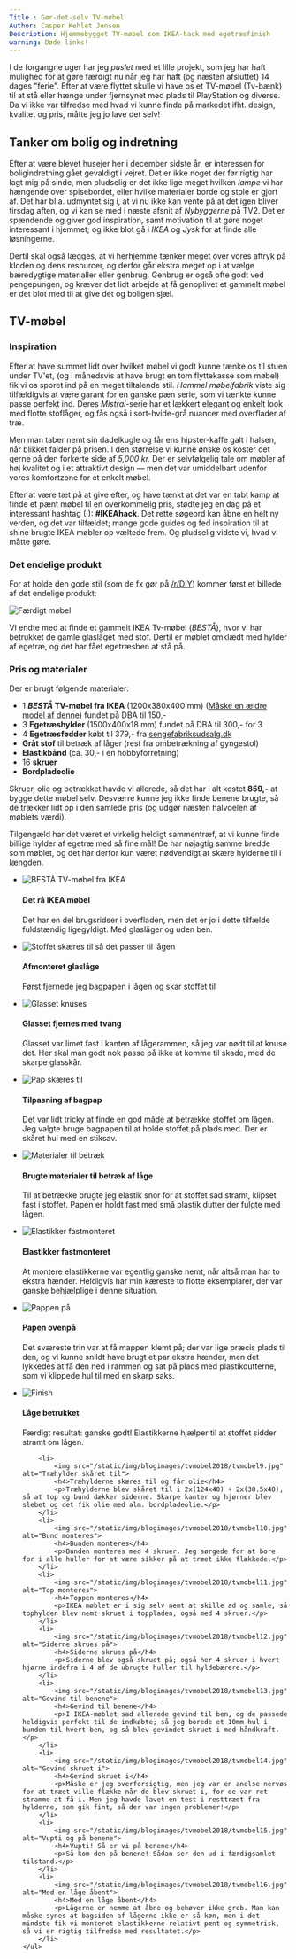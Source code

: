```yaml
---
Title : Gør-det-selv TV-møbel
Author: Casper Kehlet Jensen
Description: Hjemmebygget TV-møbel som IKEA-hack med egetræsfinish
warning: Døde links!
---
```


I de forgangne uger har jeg *puslet* med et lille projekt, som jeg har haft mulighed for at gøre færdigt nu når jeg har haft (og næsten afsluttet) 14 dages "ferie". Efter at være flyttet skulle vi have os et TV-møbel (Tv-bænk) til at stå eller hænge under fjernsynet med plads til PlayStation og diverse. Da vi ikke var tilfredse med hvad vi kunne finde på markedet ifht. design, kvalitet og pris, måtte jeg jo lave det selv!


## Tanker om bolig og indretning

Efter at være blevet husejer her i december sidste år, er interessen for boligindretning gået gevaldigt i vejret. Det er ikke noget der før rigtig har lagt mig på sinde, men pludselig er det ikke lige meget hvilken *lampe* vi har hængende over spisebordet, eller hvilke materialer borde og stole er gjort af. Det har bl.a. udmyntet sig i, at vi nu ikke kan vente på at det igen bliver tirsdag aften, og vi kan se med i næste afsnit af *Nybyggerne* på TV2. Det er spændende og giver god inspiration, samt motivation til at gøre noget interessant i hjemmet; og ikke blot gå i *IKEA* og *Jysk* for at finde alle løsningerne.

Dertil skal også lægges, at vi herhjemme tænker meget over vores aftryk på kloden og dens resourcer, og derfor går ekstra meget op i at vælge bæredygtige materialler eller genbrug. Genbrug er også ofte godt ved pengepungen, og kræver det lidt arbejde at få genoplivet et gammelt møbel er det blot med til at give det og boligen sjæl.

## TV-møbel

### Inspiration

Efter at have summet lidt over hvilket møbel vi godt kunne tænke os til stuen under TV'et, (og i månedsvis at have brugt en tom flyttekasse som møbel) fik vi os sporet ind på en meget tiltalende stil. *Hammel møbelfabrik* viste sig tilfældigvis at være garant for en ganske pæn serie, som vi tænkte kunne passe perfekt ind. Deres *Mistral*-serie har et lækkert elegant og enkelt look med flotte stoflåger, og fås også i sort-hvide-grå nuancer med overflader af træ.

Men man taber nemt sin dadelkugle og får ens hipster-kaffe galt i halsen, når blikket falder på prisen. I den størrelse vi kunne ønske os koster det gerne på den forkerte side af *5,000 kr.* Der er selvfølgelig tale om møbler af høj kvalitet og i et attraktivt design &mdash; men det var umiddelbart udenfor vores komfortzone for et enkelt møbel.

Efter at være tæt på at give efter, og have tænkt at det var en tabt kamp at finde et pænt møbel til en overkommelig pris, stødte jeg en dag på et interessant hashtag (!): __#IKEAhack__. Det rette søgeord kan åbne en helt ny verden, og det var tilfældet; mange gode guides og fed inspiration til at shine brugte IKEA møbler op væltede frem. Og pludselig vidste vi, hvad vi måtte gøre.


### Det endelige produkt

For at holde den gode stil (som de fx gør på [/r/DIY](https://reddit.com/r/diy)) kommer først et billede af det endelige produkt:

![Færdigt møbel](/static/img/blogimages/tvmobel2018/tvmobel16.jpg)

Vi endte med at finde et gammelt IKEA Tv-møbel (*BESTÅ*), hvor vi har betrukket de gamle glaslåget med stof. Dertil er møblet omklædt med hylder af egetræ, og det har fået egetræsben at stå på.

### Pris og materialer

Der er brugt følgende materialer:

 - 1 __*BESTÅ* TV-møbel fra IKEA__ (1200x380x400 mm) ([Måske en ældre model af denne](http://www.ikea.com/dk/da/catalog/products/S69061227/)) fundet på DBA til 150,-
 - 3 __Egetræshylder__ (1500x400x18 mm) fundet på DBA til 300,- for 3
 - 4 __Egetræsfødder__ købt til 379,- fra [sengefabriksudsalg.dk](https://www.sengefabriksudsalg.dk/)
 - __Gråt stof__ til betræk af låger (rest fra ombetrækning af gyngestol)
 - __Elastikbånd__ (ca. 30,- i en hobbyforretning)
 - 16 __skruer__
 - __Bordpladeolie__

Skruer, olie og betrækket havde vi allerede, så det har i alt kostet __859,-__ at bygge dette møbel selv. Desværre kunne jeg ikke finde benene brugte, så de trækker lidt op i den samlede pris (og udgør næsten halvdelen af møblets værdi).

Tilgengæld har det været et virkelig heldigt sammentræf, at vi kunne finde billige hylder af egetræ med så fine mål! De har nøjagtig samme bredde som møblet, og det har derfor kun været nødvendigt at skære hylderne til i længden.

<div id="tvmobel" class="slider" title="Tip: du kan bruge piltasterne til at navigere i galleriet">
    <ul class="slides">
        <li>
            <img src="/static/img/blogimages/tvmobel2018/tvmobel1.jpg" alt="BESTÅ TV-møbel fra IKEA">
            <h4>Det rå IKEA møbel</h4>
            <p>Det har en del brugsridser i overfladen, men det er jo i dette tilfælde fuldstændig ligegyldigt. Med glaslåger og uden ben.</p>
        </li>
		<li>
			<img src="/static/img/blogimages/tvmobel2018/tvmobel2.jpg" alt="Stoffet skæres til så det passer til lågen">
			<h4>Afmonteret glaslåge</h4>
			<p>Først fjernede jeg bagpapen i lågen og skar stoffet til</p>
		</li>
		<li>
			<img src="/static/img/blogimages/tvmobel2018/tvmobel3.jpg" alt="Glasset knuses">
			<h4>Glasset fjernes med tvang</h4>
			<p>Glasset var limet fast i kanten af lågerammen, så jeg var nødt til at knuse det. Her skal man godt nok passe på ikke at komme til skade, med de skarpe glasskår.</p>
		</li>
		<li>
			<img src="/static/img/blogimages/tvmobel2018/tvmobel4.jpg" alt="Pap skæres til">
			<h4>Tilpasning af bagpap</h4>
			<p>Det var lidt tricky at finde en god måde at betrække stoffet om lågen. Jeg valgte bruge bagpapen til at holde stoffet på plads med. Der er skåret hul med en stiksav.</p>
		</li>
		<li>
			<img src="/static/img/blogimages/tvmobel2018/tvmobel5.jpg" alt="Materialer til betræk">
			<h4>Brugte materialer til betræk af låge</h4>
			<p>Til at betrække brugte jeg elastik snor for at stoffet sad stramt, klipset fast i stoffet. Papen er holdt fast med små plastik dutter der fulgte med lågen.</p>
		</li>
		<li>
			<img src="/static/img/blogimages/tvmobel2018/tvmobel6.jpg" alt="Elastikker fastmonteret">
			<h4>Elastikker fastmonteret</h4>
			<p>At montere elastikkerne var egentlig ganske nemt, når altså man har to ekstra hænder. Heldigvis har min kæreste to flotte eksemplarer, der var ganske behjælplige i denne situation.</p>
		</li>
		<li>
			<img src="/static/img/blogimages/tvmobel2018/tvmobel7.jpg" alt="Pappen på">
			<h4>Papen ovenpå</h4>
			<p>Det sværeste trin var at få mappen klemt på; der var lige præcis plads til den, og vi kunne snildt have brugt et par ekstra hænder, men det lykkedes at få den ned i rammen og sat på plads med plastikdutterne, som vi klippede hul til med en skarp saks.</p>
		</li>
		<li>
			<img src="/static/img/blogimages/tvmobel2018/tvmobel8.jpg" alt="Finish">
			<h4>Låge betrukket</h4>
			<p>Færdigt resultat: ganske godt! Elastikkerne hjælper til at stoffet sidder stramt om lågen.</p>
		</li>

		<li>
			<img src="/static/img/blogimages/tvmobel2018/tvmobel9.jpg" alt="Træhylder skåret til">
			<h4>Træhylderne skæres til og får olie</h4>
			<p>Træhylderne blev skåret til i 2x(124x40) + 2x(38.5x40), så at top og bund dækker siderne. Skarpe kanter og hjørner blev slebet og det fik olie med alm. bordpladeolie.</p>
		</li>
		<li>
			<img src="/static/img/blogimages/tvmobel2018/tvmobel10.jpg" alt="Bund monteres">
			<h4>Bunden monteres</h4>
			<p>Bunden monteres med 4 skruer. Jeg sørgede for at bore for i alle huller for at være sikker på at træet ikke flækkede.</p>
		</li>
		<li>
			<img src="/static/img/blogimages/tvmobel2018/tvmobel11.jpg" alt="Top monteres">
			<h4>Toppen monteres</h4>
			<p>IKEA møblet er i sig selv nemt at skille ad og samle, så tophylden blev nemt skruet i toppladen, også med 4 skruer.</p>
		</li>
		<li>
			<img src="/static/img/blogimages/tvmobel2018/tvmobel12.jpg" alt="Siderne skrues på">
			<h4>Siderne skrues på</h4>
			<p>Siderne blev også skruet på; også her 4 skruer i hvert hjørne indefra i 4 af de ubrugte huller til hyldebærere.</p>
		</li>
		<li>
			<img src="/static/img/blogimages/tvmobel2018/tvmobel13.jpg" alt="Gevind til benene">
			<h4>Gevind til benene</h4>
			<p>I IKEA-møblet sad allerede gevind til ben, og de passede heldigvis perfekt til de indkøbte; så jeg borede et 10mm hul i bunden til hvert ben, og så blev gevindet skruet i med håndkraft.</p>
		</li>
		<li>
			<img src="/static/img/blogimages/tvmobel2018/tvmobel14.jpg" alt="Gevind skruet i">
			<h4>Gevind skruet i</h4>
			<p>Måske er jeg overforsigtig, men jeg var en anelse nervøs for at træet ville flække når de blev skruet i, for de var ret stramme at få i. Men jeg havde lavet en test i resttræet fra hylderne, som gik fint, så der var ingen problemer!</p>
		</li>
		<li>
			<img src="/static/img/blogimages/tvmobel2018/tvmobel15.jpg" alt="Vupti og på benene">
			<h4>Vupti! Så er vi på benene</h4>
			<p>Så kom den på benene! Sådan ser den ud i færdigsamlet tilstand.</p>
		</li>
		<li>
			<img src="/static/img/blogimages/tvmobel2018/tvmobel16.jpg" alt="Med en låge åbent">
			<h4>Med en låge åbent</h4>
			<p>Lågerne er nemme at åbne og behøver ikke greb. Man kan måske synes at bagsiden af lågerne ikke er så køn, men i det mindste fik vi monteret elastikkerne relativt pænt og symmetrisk, så vi er rigtig tilfredse med resultatet.</p>
		</li>
    </ul>
</div>

<script>
$(document).ready(function() {
    //Initialize slider
    $('.slider').imageSlider({slideWidth: 860, slideHeight: 900, allowKeys: true});
});
</script>
